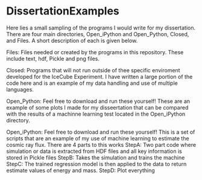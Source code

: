# DissertationExamples
Here lies a small sampling of the programs I would write for my dissertation.  There are four main directories, Open_iPython and Open_Python, Closed, and Files.  A short description of each is given below.

Files:
Files needed or created by the programs in this repository.  These include text, hdf, Pickle and png files.

Closed:
Programs that will not run outside of thee specific enviroment developed for the IceCube Experiment.  I have written a large portion of the code here and is an example of my data handling and use of multiple languages.

Open_Python:
Feel free to download and run these yourself!  These are an example of some plots I made for my disseertation that can be compared with the results of a machinne learning test located in the Open_iPython directory.

Open_iPython:
Feel free to download and run these yourself!  This is a set of scripts that are an example of my use of machine learning to estimate the cosmic ray flux.  There are 4 parts to this works
  StepA:  Two part code where simulation or data is extracted from HDF files and all key information is stored in Pickle files
  StepB:  Takes the simulation and trains the machine
  StepC:  The trained regression model is then applied to the data to return estimate values of energy and mass.
  StepD:  Plot everything 
